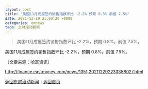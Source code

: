 ```yaml
---
layout: post
title: "美国11月成屋签约销售指数环比 -2.2% 预期 0.8% 前值 7.5%"
date: 2021-12-29 23:00:20 +0800
categories: emnews
tags: 东财滚动新闻
---
```

> 美国11月成屋签约销售指数环比 -2.2%，预期 0.8%，前值 7.5%。

<p>美国11月成屋签约销售指数环比 -2.2%，预期 0.8%，前值 7.5%。</p><p class="em_media">（文章来源：哈富资讯）</p>

<http://finance.eastmoney.com/news/1351,202112292230358027.html>

[返回东财滚动新闻](//finews.withounder.com/emnews/)｜[返回首页](//finews.withounder.com/)